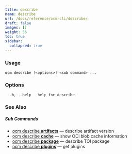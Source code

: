 ```yaml
---
title: describe
name: describe
url: /docs/reference/ocm-cli/describe/
draft: false
images: []
weight: 55
toc: true
sidebar:
  collapsed: true
---
```

### Usage

```
ocm describe [<options>] <sub command> ...
```

### Options

```
  -h, --help   help for describe
```

### See Also



##### Sub Commands

* [ocm describe <b>artifacts</b>](/docs/reference/ocm-cli/describe/artifacts/)	 &mdash; describe artifact version
* [ocm describe <b>cache</b>](/docs/reference/ocm-cli/describe/cache/)	 &mdash; show OCI blob cache information
* [ocm describe <b>package</b>](/docs/reference/ocm-cli/describe/package/)	 &mdash; describe TOI package
* [ocm describe <b>plugins</b>](/docs/reference/ocm-cli/describe/plugins/)	 &mdash; get plugins

